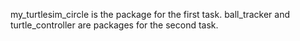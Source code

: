 my_turtlesim_circle is the package for the first task.
ball_tracker and turtle_controller are packages for the second task.
